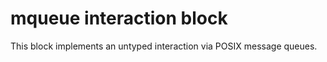 mqueue interaction block
========================

This block implements an untyped interaction via POSIX message queues.
